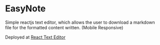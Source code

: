 # EasyNote 
Simple reactjs text editor, which allows the user to download a markdown file for the formatted content written. 
(Mobile Responsive)

Deployed at [React Text Editor](https://react-texteditor.netlify.app/)
